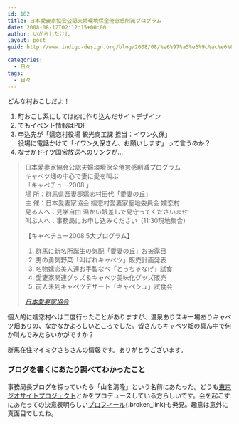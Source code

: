 ```yaml
---
id: 182
title: 日本愛妻家協会公認夫婦環境保全倦怠感削減プログラム
date: 2008-08-12T02:12:15+00:00
author: いがらしたけし
layout: post
guid: http://www.indigo-design.org/blog/2008/08/%e6%97%a5%e6%9c%ac%e6%84%9b%e5%a6%bb%e5%ae%b6%e5%8d%94%e4%bc%9a%e5%85%ac%e8%aa%8d%e5%a4%ab%e5%a9%a6%e7%92%b0%e5%a2%83%e4%bf%9d%e5%85%a8%e5%80%a6%e6%80%a0%e6%84%9f%e5%89%8a%e6%b8%9b%e3%83%97%e3%83%ad/

categories:
  - 日々
tags:
  - 日々
---
```

どんな村おこしだよ！

  1. 町おこし系にしては妙に作り込んだサイトデザイン
  2. でもイベント情報はPDF
  3. 申込先が「嬬恋村役場 観光商工課 担当：イワン久保」  
    役場に電話かけて「イワン久保さん、お願いします」って言うのか？
  4. なぜかドイツ国営放送へのリンクが…

> 日本愛妻家協会公認夫婦環境保全倦怠感削減プログラム  
> キャベツ畑の中心で妻に愛を叫ぶ  
> 「キャベチュー2008 」  
> 場 所：群馬県吾妻郡嬬恋村田代「愛妻の丘」  
> 主 催：日本愛妻家協会 嬬恋村愛妻家聖地委員会 嬬恋村  
> 見る人へ：見学自由 温かい眼差しで見守ってくださいませ  
> 叫ぶ人へ：事務局にお申し込みください（11:30現地集合）
> 
> 【キャベチュー2008 5大プログラム】  
> 1. 群馬に新名所誕生の気配「愛妻の丘」お披露目  
> 2. 男の勇気野菜「叫ばれキャベツ」販売計画発表  
> 3. 名物嬬恋美人連お手製なべ「とっちゃなげ」試食  
> 4. 愛妻家関連グッズ＆キャベツ美味化グッズ販売  
> 5. 前人未到キャベツデザート「キャベシュ」試食会
> 
> <cite><a href="http://www.aisaika.org/index2.html">日本愛妻家協会</a></cite>

個人的に嬬恋村へは二度行ったことがありますが、温泉ありスキー場ありキャベツ畑ありの、なかなかよろしいところでした。皆さんもキャベツ畑の真ん中で何か叫んでみたらいかがですか？

群馬在住マイミクさちさんの情報です。ありがとうございます。

### ブログを書くにあたり調べてわかったこと

事務局長ブログを探っていたら「山名清隆」という名前にあたった。どうも[東京ジオサイトプロジェクト](http://kengaku.exblog.jp/891939/)とかをプロデュースしている方らしいです。会を起こすにあたっての決意表明らしい[プロフィール](http://blog.aisaika.org/?pid=5084){.broken_link}も発見。趣意は意外に真面目でしたね。
